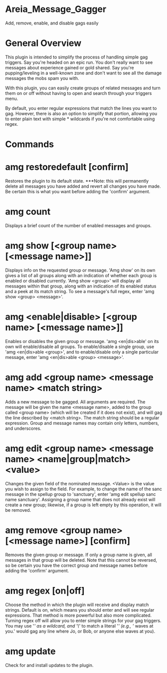 # Areia_Message_Gagger
Add, remove, enable, and disable gags easily

# General Overview
This plugin is intended to simplify the process of handling simple gag triggers. Say you're headed on an epic run. You don't really want to see messages about experience gained or gold shared. Say you're pupping/leveling in a well-known zone and don't want to see all the damage messages the mobs spam you with.

With this plugin, you can easily create groups of related messages and turn them on or off without having to open and search through your triggers menu.

By default, you enter regular expressions that match the lines you want to gag. However, there is also an option to simplify that portion, allowing you to enter plain text with simple * wildcards if you're not comfortable using regex.

# Commands
# amg restoredefault [confirm]
Restores the plugin to its default state. ***Note: this will permanently delete
all messages you have added and revert all changes you have made. Be certain
this is what you want before adding the 'confirm' argument.

# amg count
Displays a brief count of the number of enabled messages and groups.

# amg show [&lt;group name&gt; [&lt;message name&gt;]]
Displays info on the requested group or message. 'Amg show' on its own gives a
list of all groups along with an indication of whether each group is enabled or
disabled currently. 'Amg show &lt;group&gt;' will display all messages within that
group, along with an indication of its enabled status and a peek at its match
string. To see a message's full regex, enter 'amg show &lt;group&gt; &lt;message&gt;'.

# amg &lt;enable|disable&gt; [&lt;group name&gt; [&lt;message name&gt;]]
Enables or disables the given group or message. 'amg &lt;en|dis&gt;able' on its own
will enable/disable all groups. To enable/disable a single group, use
'amg &lt;en|dis&gt;able &lt;group&gt;', and to enable/disable only a single particular
message, enter 'amg &lt;en|dis&gt;able &lt;group&gt; &lt;message&gt;'.

# amg add &lt;group name&gt; &lt;message name&gt; &lt;match string&gt;
Adds a new message to be gagged. All arguments are required. The message will
be given the name &lt;message name&gt;, added to the group called &lt;group name&gt; (which
will be created if it does not exist), and will gag the line described by
&lt;match string&gt;. The match string should be a regular expression. Group and
message names may contain only letters, numbers, and underscores.

# amg edit &lt;group name&gt; &lt;message name&gt; &lt;name|group|match&gt; &lt;value&gt;
Changes the given field of the nominated message. &lt;Value&gt; is the value you wish
to assign to the field. For example, to change the name of the sanc message in
the spellup group to 'sanctuary', enter 'amg edit spellup sanc name sanctuary'.
Assigning a group name that does not already exist will create a new group;
likewise, if a group is left empty by this operation, it will be removed.

# amg remove &lt;group name&gt; [&lt;message name&gt;] [confirm]
Removes the given group or message. If only a group name is given, all messages
in that group will be deleted. Note that this cannot be reversed, so be certain
you have the correct group and message names before adding the 'confirm'
argument.

# amg regex [on|off]
Choose the method in which the plugin will receive and display match strings.
Default is on, which means you should enter and will see regular expressions.
That method is more powerful but also more complicated. Turning regex off will
allow you to enter simple strings for your gag triggers. You may use '*' as a
wildcard, and '\\*' to match a literal '*' (e.g., '* waves at you.' would gag
any line where Jo, or Bob, or anyone else waves at you).

# amg update
Check for and install updates to the plugin.
